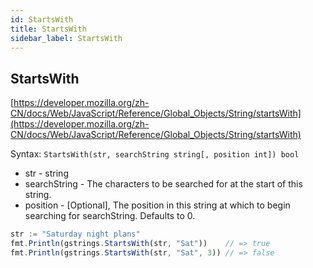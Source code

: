 ```yaml
---
id: StartsWith
title: StartsWith
sidebar_label: StartsWith
---
```


## StartsWith
[https://developer.mozilla.org/zh-CN/docs/Web/JavaScript/Reference/Global_Objects/String/startsWith](https://developer.mozilla.org/zh-CN/docs/Web/JavaScript/Reference/Global_Objects/String/startsWith)

Syntax: `StartsWith(str, searchString string[, position int]) bool`

- str - string
- searchString - The characters to be searched for at the start of this string.
- position - [Optional], The position in this string at which to begin searching for searchString. Defaults to 0.


```js
str := "Saturday night plans"
fmt.Println(gstrings.StartsWith(str, "Sat"))    // => true
fmt.Println(gstrings.StartsWith(str, "Sat", 3)) // => false
```
